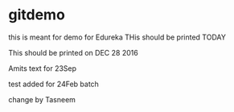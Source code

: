 # gitdemo
this is meant for demo for Edureka
THis should be printed TODAY

This should be printed on DEC 28 2016

Amits text for 23Sep

test added for 24Feb batch

change by Tasneem
